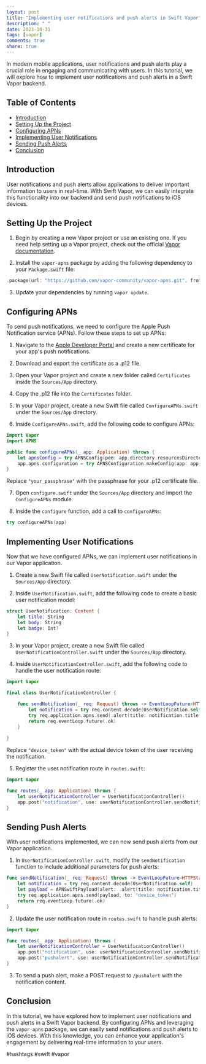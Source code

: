 ```yaml
---
layout: post
title: "Implementing user notifications and push alerts in Swift Vapor"
description: " "
date: 2023-10-31
tags: [vapor]
comments: true
share: true
---
```


In modern mobile applications, user notifications and push alerts play a crucial role in engaging and communicating with users. In this tutorial, we will explore how to implement user notifications and push alerts in a Swift Vapor backend.

## Table of Contents
- [Introduction](#introduction)
- [Setting Up the Project](#setting-up-the-project)
- [Configuring APNs](#configuring-apns)
- [Implementing User Notifications](#implementing-user-notifications)
- [Sending Push Alerts](#sending-push-alerts)
- [Conclusion](#conclusion)

## Introduction<a name="introduction"></a>

User notifications and push alerts allow applications to deliver important information to users in real-time. With Swift Vapor, we can easily integrate this functionality into our backend and send push notifications to iOS devices.

## Setting Up the Project<a name="setting-up-the-project"></a>

1. Begin by creating a new Vapor project or use an existing one. If you need help setting up a Vapor project, check out the official [Vapor documentation](https://docs.vapor.codes/).

2. Install the `vapor-apns` package by adding the following dependency to your `Package.swift` file:

```swift
.package(url: "https://github.com/vapor-community/vapor-apns.git", from: "3.0.0")
```

3. Update your dependencies by running `vapor update`.

## Configuring APNs<a name="configuring-apns"></a>

To send push notifications, we need to configure the Apple Push Notification service (APNs). Follow these steps to set up APNs:

1. Navigate to the [Apple Developer Portal](https://developer.apple.com/account) and create a new certificate for your app's push notifications.

2. Download and export the certificate as a .p12 file.

3. Open your Vapor project and create a new folder called `Certificates` inside the `Sources/App` directory.

4. Copy the .p12 file into the `Certificates` folder.

5. In your Vapor project, create a new Swift file called `ConfigureAPNs.swift` under the `Sources/App` directory.

6. Inside `ConfigureAPNs.swift`, add the following code to configure APNs:

```swift
import Vapor
import APNS

public func configureAPNs(_ app: Application) throws {
    let apnsConfig = try APNSConfig(pem: app.directory.resourcesDirectory + "Certificates/certificate.p12", passphrase: "your_passphrase")
    app.apns.configuration = try APNSConfiguration.makeConfig(app: app, config: apnsConfig)
}
```

Replace `"your_passphrase"` with the passphrase for your .p12 certificate file.

7. Open `configure.swift` under the `Sources/App` directory and import the `ConfigureAPNs` module.

8. Inside the `configure` function, add a call to `configureAPNs`:

```swift
try configureAPNs(app)
```

## Implementing User Notifications<a name="implementing-user-notifications"></a>

Now that we have configured APNs, we can implement user notifications in our Vapor application.

1. Create a new Swift file called `UserNotification.swift` under the `Sources/App` directory.

2. Inside `UserNotification.swift`, add the following code to create a basic user notification model:

```swift
struct UserNotification: Content {
    let title: String
    let body: String
    let badge: Int?
}
```

3. In your Vapor project, create a new Swift file called `UserNotificationController.swift` under the `Sources/App` directory.

4. Inside `UserNotificationController.swift`, add the following code to handle the user notification route:

```swift
import Vapor

final class UserNotificationController {

    func sendNotification(_ req: Request) throws -> EventLoopFuture<HTTPStatus> {
        let notification = try req.content.decode(UserNotification.self)
        try req.application.apns.send(.alert(title: notification.title, body: notification.body, badge: notification.badge), to: "device_token")
        return req.eventLoop.future(.ok)
    }
    
}
```

Replace `"device_token"` with the actual device token of the user receiving the notification.

5. Register the user notification route in `routes.swift`:

```swift
import Vapor

func routes(_ app: Application) throws {
    let userNotificationController = UserNotificationController()
    app.post("notification", use: userNotificationController.sendNotification)
}
```

## Sending Push Alerts<a name="sending-push-alerts"></a>

With user notifications implemented, we can now send push alerts from our Vapor application.

1. In `UserNotificationController.swift`, modify the `sendNotification` function to include additional parameters for push alerts:

```swift
func sendNotification(_ req: Request) throws -> EventLoopFuture<HTTPStatus> {
    let notification = try req.content.decode(UserNotification.self)
    let payload = APNSwiftPayload(alert: .alert(title: notification.title, body: notification.body, badge: notification.badge), sound: .default)
    try req.application.apns.send(payload, to: "device_token")
    return req.eventLoop.future(.ok)
}
```

2. Update the user notification route in `routes.swift` to handle push alerts:

```swift
import Vapor

func routes(_ app: Application) throws {
    let userNotificationController = UserNotificationController()
    app.post("notification", use: userNotificationController.sendNotification)
    app.post("pushalert", use: userNotificationController.sendNotification)
}
```

3. To send a push alert, make a POST request to `/pushalert` with the notification content.

## Conclusion<a name="conclusion"></a>

In this tutorial, we have explored how to implement user notifications and push alerts in a Swift Vapor backend. By configuring APNs and leveraging the `vapor-apns` package, we can easily send notifications and push alerts to iOS devices. With this knowledge, you can enhance your application's engagement by delivering real-time information to your users.

#hashtags #swift #vapor